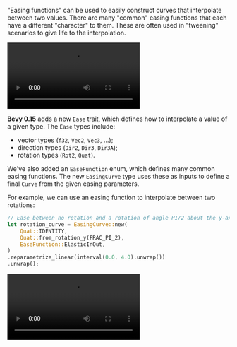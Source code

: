 <!-- Add most common interpolations -->
<!-- https://github.com/bevyengine/bevy/pull/15675 -->

"Easing functions" can be used to easily construct curves that interpolate between two values.
There are many "common" easing functions that each have a different "character" to them. These
are often used in "tweening" scenarios to give life to the interpolation.

<video controls><source src="ease-functions.mp4" type="video/mp4"/></video>

**Bevy 0.15** adds a new `Ease` trait, which defines how to interpolate a value of a given type. The `Ease` types include:

* vector types (`f32`, `Vec2`, `Vec3`, ...);
* direction types (`Dir2`, `Dir3`, `Dir3A`);
* rotation types (`Rot2`, `Quat`).

We've also added an `EaseFunction` enum, which defines many common easing functions. The new `EasingCurve` type uses these as inputs to define a final `Curve` from the given easing parameters.

For example, we can use an easing function to interpolate between two rotations:

```rust
// Ease between no rotation and a rotation of angle PI/2 about the y-axis.
let rotation_curve = EasingCurve::new(
    Quat::IDENTITY,
    Quat::from_rotation_y(FRAC_PI_2),
    EaseFunction::ElasticInOut,
)
.reparametrize_linear(interval(0.0, 4.0).unwrap())
.unwrap();
```

<video controls><source src="eased-rotation.mp4" type="video/mp4"/></video>
